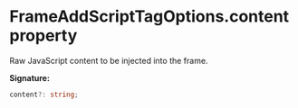 # FrameAddScriptTagOptions.content property

Raw JavaScript content to be injected into the frame.

**Signature:**

```typescript
content?: string;
```
